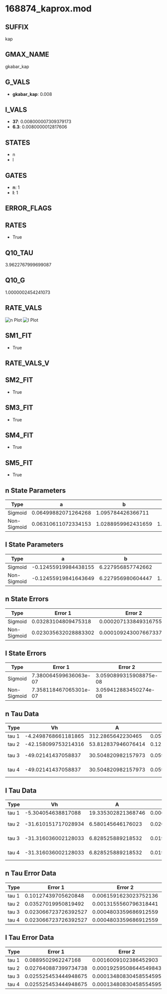 # 168874_kaprox.mod

## SUFFIX

kap

## GMAX_NAME

gkabar_kap

## G_VALS

- **gkabar_kap**: 0.008

## I_VALS

- **37**: 0.008000007309379173
- **6.3**: 0.0080000012817606

## STATES

- n
- l

## GATES

- **n**: 1
- **l**: 1

## ERROR_FLAGS


## RATES

- True

## Q10_TAU

3.9622767999699087

## Q10_G

1.0000002454241073

## RATE_VALS

![n Plot](/Users/pbozelos/Dropbox/icg-Chai-Panos/supermodels/output_markdown_files/K/168874_kaprox.mod/images/n.png)
![l Plot](/Users/pbozelos/Dropbox/icg-Chai-Panos/supermodels/output_markdown_files/K/168874_kaprox.mod/images/l.png)

## SM1_FIT

- True

## RATE_VALS_V

## SM2_FIT

- True

## SM3_FIT

- True

## SM4_FIT

- True

## SM5_FIT

- True

## n State Parameters

| Type | a | b | c | d |
| --- | --- | --- | --- | --- |
| Sigmoid | 0.06499882071264268 | 1.095784426366711 |
| Non-Sigmoid | 0.06310611072334153 | 1.0288959962431659 | 1.006735622602153 | -0.010873729503495029 |

## l State Parameters

| Type | a | b | c | d |
| --- | --- | --- | --- | --- |
| Sigmoid | -0.12455919984438155 | 6.227956857742662 |
| Non-Sigmoid | -0.12455919841643649 | 6.227956980604447 | 1.000000011065126 | 2.7484602878984496e-08 |

## n State Errors

| Type | Error 1 | Error 2 | Error 3 |
| --- | --- | --- | --- |
| Sigmoid | 0.03283104809475318 | 0.00020713384931675502 | 0.027649065673700745 |
| Non-Sigmoid | 0.023035632028883302 | 0.00010924300766733703 | 0.019399737131864086 |

## l State Errors

| Type | Error 1 | Error 2 | Error 3 |
| --- | --- | --- | --- |
| Sigmoid | 7.380064599636063e-07 | 3.0590899315908875e-08 | 5.695336570427262e-07 |
| Non-Sigmoid | 7.358118467065301e-07 | 3.059412883450274e-08 | 5.678400321465991e-07 |

## n Tau Data

| Type | Vh | A | b1 | b2 | c1 | c2 | d1 | d2 | e1 | e2 |
| --- | --- | --- | --- | --- | --- | --- | --- | --- | --- | --- |
| tau 1 | -4.2498768661181865 | 312.2865642230465 | 0.057222766560352085 | 0.021770258195595173 |
| tau 2 | -42.158099753214316 | 53.812837946076414 | 0.12117123256817412 | 0.0025524698537406913 | -0.041342902502768085 | 0.00037115775447177336 |
| tau 3 | -49.02141437058837 | 30.504820982157973 | 0.05926247605200015 | 0.004604027646254543 | 2.976134151186706e-05 | -0.059265860653393086 | 0.000564230932121335 | -9.007922459020094e-07 |
| tau 4 | -49.02141437058837 | 30.504820982157973 | 0.05926247605200015 | 0.004604027646254543 | 2.976134151186706e-05 | 0.0 | -0.059265860653393086 | 0.000564230932121335 | -9.007922459020094e-07 | 0.0 |

## l Tau Data

| Type | Vh | A | b1 | b2 | c1 | c2 | d1 | d2 | e1 | e2 |
| --- | --- | --- | --- | --- | --- | --- | --- | --- | --- | --- |
| tau 1 | -5.304054638817088 | 19.335302821368746 | 0.006345798798302404 | -0.04654186465506204 |
| tau 2 | -31.610151717028934 | 6.580145646176023 | 0.02050766304679635 | -5.554674787217187e-05 | -0.07668143035755051 | -0.002132802602876185 |
| tau 3 | -31.316036002128033 | 6.828525889218532 | 0.019775129558039062 | -4.944437890197556e-05 | -2.0611095157581e-08 | -0.08025832581258431 | -0.0016534192423214886 | 1.2825500925487818e-05 |
| tau 4 | -31.316036002128033 | 6.828525889218532 | 0.019775129558039062 | -4.944437890197556e-05 | -2.0611095157581e-08 | 0.0 | -0.08025832581258431 | -0.0016534192423214886 | 1.2825500925487818e-05 | 0.0 |

## n Tau Error Data

| Type | Error 1 | Error 2 | Error 3 |
| --- | --- | --- | --- |
| tau 1 | 0.10127439705620848 | 0.0061591623023752136 | 0.06636177170685834 |
| tau 2 | 0.03527019950819492 | 0.0013155560796318441 | 0.023111398298615606 |
| tau 3 | 0.023066723726392527 | 0.0004803359686912559 | 0.015114863168293663 |
| tau 4 | 0.023066723726392527 | 0.0004803359686912559 | 0.015114863168293663 |

## l Tau Error Data

| Type | Error 1 | Error 2 | Error 3 |
| --- | --- | --- | --- |
| tau 1 | 0.0889502962247168 | 0.0016009102386452903 | 0.06490345038470632 |
| tau 2 | 0.027640887399734738 | 0.00019259508644549843 | 0.02016844282795585 |
| tau 3 | 0.025525453444948675 | 0.00013480830458554595 | 0.01862489582975678 |
| tau 4 | 0.025525453444948675 | 0.00013480830458554595 | 0.01862489582975678 |

